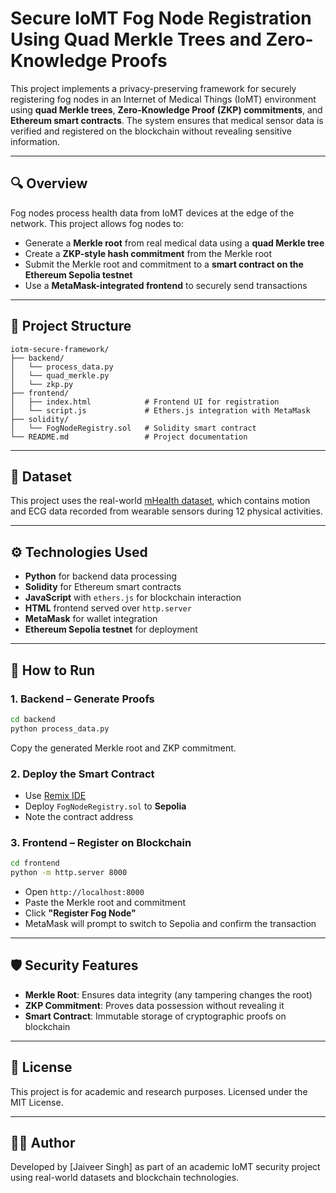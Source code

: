
# Secure IoMT Fog Node Registration Using Quad Merkle Trees and Zero-Knowledge Proofs

This project implements a privacy-preserving framework for securely registering fog nodes in an Internet of Medical Things (IoMT) environment using **quad Merkle trees**, **Zero-Knowledge Proof (ZKP) commitments**, and **Ethereum smart contracts**. The system ensures that medical sensor data is verified and registered on the blockchain without revealing sensitive information.

---

## 🔍 Overview

Fog nodes process health data from IoMT devices at the edge of the network. This project allows fog nodes to:
- Generate a **Merkle root** from real medical data using a **quad Merkle tree**
- Create a **ZKP-style hash commitment** from the Merkle root
- Submit the Merkle root and commitment to a **smart contract on the Ethereum Sepolia testnet**
- Use a **MetaMask-integrated frontend** to securely send transactions

---

## 📁 Project Structure

```
iotm-secure-framework/
├── backend/
│   └── process_data.py 
│   └── quad_merkle.py
│   └── zkp.py
├── frontend/
│   ├── index.html            # Frontend UI for registration
│   └── script.js             # Ethers.js integration with MetaMask
├── solidity/
│   └── FogNodeRegistry.sol   # Solidity smart contract
└── README.md                 # Project documentation
```

---

## 🧪 Dataset

This project uses the real-world [mHealth dataset](https://archive.ics.uci.edu/ml/datasets/mhealth+dataset), which contains motion and ECG data recorded from wearable sensors during 12 physical activities.

---

## ⚙️ Technologies Used

- **Python** for backend data processing
- **Solidity** for Ethereum smart contracts
- **JavaScript** with `ethers.js` for blockchain interaction
- **HTML** frontend served over `http.server`
- **MetaMask** for wallet integration
- **Ethereum Sepolia testnet** for deployment

---

## 🚀 How to Run

### 1. Backend – Generate Proofs
```bash
cd backend
python process_data.py
```
Copy the generated Merkle root and ZKP commitment.

### 2. Deploy the Smart Contract
- Use [Remix IDE](https://remix.ethereum.org)
- Deploy `FogNodeRegistry.sol` to **Sepolia**
- Note the contract address

### 3. Frontend – Register on Blockchain
```bash
cd frontend
python -m http.server 8000
```
- Open `http://localhost:8000`
- Paste the Merkle root and commitment
- Click **"Register Fog Node"**
- MetaMask will prompt to switch to Sepolia and confirm the transaction

---

## 🛡️ Security Features

- **Merkle Root**: Ensures data integrity (any tampering changes the root)
- **ZKP Commitment**: Proves data possession without revealing it
- **Smart Contract**: Immutable storage of cryptographic proofs on blockchain

---

## 📜 License

This project is for academic and research purposes. Licensed under the MIT License.


---

## 👨‍💻 Author

Developed by [Jaiveer Singh] as part of an academic IoMT security project using real-world datasets and blockchain technologies.
